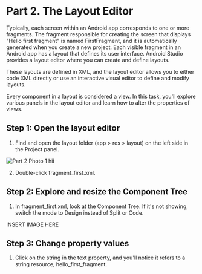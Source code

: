 # Part 2. The Layout Editor

Typically, each screen within an Android app corresponds to one or more fragments. The fragment responsible for creating the screen that displays "Hello first fragment" is named FirstFragment, and it is automatically generated when you create a new project. Each visible fragment in an Android app has a layout that defines its user interface. Android Studio provides a layout editor where you can create and define layouts.

These layouts are defined in XML, and the layout editor allows you to either code XML directly or use an interactive visual editor to define and modify layouts.

Every component in a layout is considered a view. In this task, you'll explore various panels in the layout editor and learn how to alter the properties of views.


## Step 1: Open the layout editor

1. Find and open the layout folder (app > res > layout) on the left side in the Project panel.

![Part 2 Photo 1](/Group-41/docs/images/Part2_photo1.png)
hii

2. Double-click fragment_first.xml.

## Step 2: Explore and resize the Component Tree

1. In fragment_first.xml, look at the Component Tree. If it's not showing, switch the mode to Design instead of Split or Code.

INSERT IMAGE HERE

## Step 3: Change property values

1. Click on the string in the text property, and you'll notice it refers to a string resource, hello_first_fragment.






